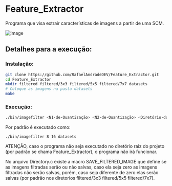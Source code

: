 # Feature_Extractor
Programa que visa extrair características de imagens a partir de uma SCM.

![image](https://github.com/RafaelAndradeDEV/Feature_Extractor/assets/128552152/2e148cd9-60e2-401c-9ba9-e0875f965891)

## Detalhes para a execução:
### Instalação:

```bash
git clone https://github.com/RafaelAndradeDEV/Feature_Extractor.git
cd Feature_Extractor
mkdir filtered filtered/3x3 filtered/5x5 filtered/7x7 datasets
# Coloque as imagens na pasta datasets
make
```
### Execução:

```bash
./bin/imagefilter <N1-de-Quantização> <N2-de-Quantização> <Diretório-do-Dataset>
```

  Por padrão é executado como:

  ```
  ./bin/imagefilter 8 16 datasets
  ```
  
  ATENÇÃO, caso o programa não seja executado no diretório raiz do projeto (por padrão se chama Feature_Extractor), o programa não irá funcionar.

  No arquivo Directory.c existe a macro SAVE_FILTERED_IMAGE que define se as imagens filtradas serão ou não salvas, caso ela seja zero as imagens filtradas não serão salvas, porém, caso seja diferente de zero elas serão salvas (por padrão nos diretorios filtered/3x3 filtered/5x5 filtered/7x7). 
